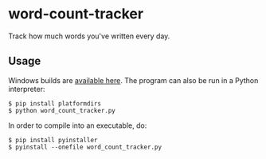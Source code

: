 # word-count-tracker
Track how much words you've written every day.

## Usage
Windows builds are [available here](https://github.com/aleksandrsw/word-count-tracker/releases/tag/v1.0.0).
The program can also be run in a Python interpreter:

```
$ pip install platformdirs
$ python word_count_tracker.py
```

In order to compile into an executable, do:
```
$ pip install pyinstaller
$ pyinstall --onefile word_count_tracker.py
```
